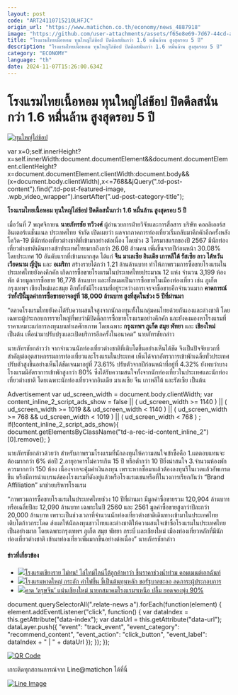 ```yaml
---
layout: post
code: "ART24110715210LHFJC"
origin_url: "https://www.matichon.co.th/economy/news_4887918"
image: "https://github.com/user-attachments/assets/f65e8e69-7d67-44cd-ad9f-2468ecec6c35"
title: "โรงแรมไทยเนื้อหอม ทุนใหญ่ไล่ช้อป ปิดดีลสนั่นกว่า 1.6 หมื่นล้าน สูงสุดรอบ 5 ปี"
description: "โรงแรมไทยเนื้อหอม ทุนใหญ่ไล่ช้อป ปิดดีลสนั่นกว่า 1.6 หมื่นล้าน สูงสุดรอบ 5 ปี"
category: "ECONOMY"
language: "th"
date: 2024-11-07T15:26:00.634Z
---
```


# โรงแรมไทยเนื้อหอม ทุนใหญ่ไล่ช้อป ปิดดีลสนั่นกว่า 1.6 หมื่นล้าน สูงสุดรอบ 5 ปี

[![](https://www.matichon.co.th/wp-content/uploads/2024/11/ทุนใหญ่ไล่ช้อป.jpg "ทุนใหญ่ไล่ช้อป")](https://www.matichon.co.th/wp-content/uploads/2024/11/ทุนใหญ่ไล่ช้อป.jpg)

var x=0;self.innerHeight?x=self.innerWidth:document.documentElement&&document.documentElement.clientHeight?x=document.documentElement.clientWidth:document.body&&(x=document.body.clientWidth),x<=768&&jQuery(".td-post-content").find(".td-post-featured-image, .wpb\_video\_wrapper").insertAfter(".ud-post-category-title");

**โรงแรมไทยเนื้อหอม ทุนใหญ่ไล่ช้อป ปิดดีลสนั่นกว่า 1.6 หมื่นล้าน สูงสุดรอบ 5 ปี**

เมื่อวันที่ 7 พฤศจิกายน **นายภัทรชัย ทวีวงศ์** ผู้อำนวยการฝ่ายวิจัยและการสื่อสาร บริษัท คอลลิเออร์ส อินเตอร์เนชั่นแนล ประเทศไทย จำกัด เปิดเผยว่า ผลจากภาคการท่องเที่ยวเริ่มกลับมาคึกคักอีกครั้งหลังโควิด-19 มีนักท่องเที่ยวต่างชาติที่เข้ามาอย่างต่อเนื่อง โดยช่วง 3 ไตรมาสแรกของปี 2567 มีนักท่องเที่ยวต่างชาติเดินทางเข้าประเทศไทยมากถึงกว่า 26.08 ล้านคน เพิ่มขึ้นจากปีก่อนหน้า 30.08% โดยประเทศ 10 อันดับแรกที่เข้ามามากสุด ได้แก่ **จีน มาเลเซีย อินเดีย เกาหลีใต้ รัสเซีย ลาว ไต้หวัน เวียดนาม ญี่ปุ่น** และ **อเมริกา** สร้างรายได้กว่า 1.21 ล้านล้านบาท ทำให้ภาพรวมการซื้อขายโรงแรมในประเทศไทยยังคงคึกคัก เกิดการซื้อขายโรงแรมในประเทศไทยประมาณ 12 แห่ง จำนวน 3,199 ห้องพัก ด้วยมูลการซื้อขาย 16,778 ล้านบาท และทั้งหมดเป็นการซื้อขายในเมืองท่องเที่ยว เช่น ภูเก็ต กรุงเทพฯ เชียงใหม่และสมุย อีกทั้งยังมีโรงแรมที่อยู่ระหว่างการเจรจาซื้อขายอีกจำนวนมาก **คาดการณ์ว่าทั้งปีนี้มูลค่าการซื้อขายอาจอยู่ที่ 18,000 ล้านบาท สูงที่สุดในช่วง 5 ปีที่ผ่านมา**

“ตลาดโรงแรมไทยยังคงได้รับความสนใจสูงจากนักลงทุนทั้งในกลุ่มคนไทยด้วยกันเองและต่างชาติ โดยเฉพาะผู้ประกอบการรายใหญ่ที่พบว่ามีปิดดีลการซื้อขายโรงแรมอย่างคึกคัก และยังคงมองหาโรงแรมที่ราคาเหมาะแก่การลงทุนบนทำเลศักยภาพ โดยเฉพาะ **กรุงเทพฯ ภูเก็ต สมุย พัทยา** และ **เชียงใหม่** เป็นต้น เพื่อนำมาปรับปรุงและเปิดบริการอีกครั้งในอนาคต” นายภัทรชัยกล่าว

นายภัทรชัยกล่าวว่า จากจำนวนนักท่องเที่ยวต่างชาติที่เติบโตขึ้นอย่างเห็นได้ชัด จึงเป็นปัจจัยบวกที่สำคัญต่ออุตสาหกรรมการท่องเที่ยวและโรงแรมในประเทศ เห็นได้จากอัตราการเข้าพักเฉลี่ยทั่วประเทศปรับตัวสูงขึ้นอย่างเห็นได้ชัดเจนมาอยู่ที่ 73.61% ปรับตัวจากปีก่อนหน้าที่อยู่ที่ 4.32% ยังพบว่าบางโรงแรมมีอัตราการเข้าพักสูงกว่า 80% ซึ่งได้รับความสนใจทั้งจากนักท่องเที่ยวในประเทศและนักท่องเที่ยวต่างชาติ โดยเฉพาะนักท่องเที่ยวจากอินเดีย มาเลเซีย จีน เกาหลีใต้ และรัสเซีย เป็นต้น

Advertisement var ud\_screen\_width = document.body.clientWidth; var content\_inline\_2\_script\_ads\_show = false || ( ud\_screen\_width >= 1140 ) || ( ud\_screen\_width >= 1019 && ud\_screen\_width < 1140 ) || ( ud\_screen\_width >= 768 && ud\_screen\_width < 1019 ) || ( ud\_screen\_width < 768 ) ; if(!content\_inline\_2\_script\_ads\_show){ document.getElementsByClassName("td-a-rec-id-content\_inline\_2")\[0\].remove(); }

นายภัทรชัยกล่าวด้วยว่า สำหรับภาพรวมโรงแรมที่นักลงทุนให้ความสนใจเข้าซื้อคือ 1.ผลตอบแทนจะต้องมากกว่า 6% ต่อปี 2.อายุอาคารไม่ควรเกิน 15 ปี หรือต่ำกว่า 10 ปียิ่งน่าสนใจ 3.จำนวนห้องพักควรมากกว่า 150 ห้อง เนื่องจากจะคุ้มค่าเงินลงทุน เพราะหากซื้อมาแล้วต้องลงทุนรีโนเวตแล้วอัพเกรดขึ้น หรือมีการนำแบรนด์ของโรงแรมที่ดังอยู่แล้วหรือโรงแรมเชนหรือที่ในวงการเรียกกันว่า “Brand Affiliation” มาช่วยบริหารโรงแรม

“ภาพรวมการซื้อขายโรงแรมในประเทศไทยช่วง 10 ปีที่ผ่านมา มีมูลค่าซื้อขายรวม 120,904 ล้านบาท หรือเฉลี่ยปีละ 12,090 ล้านบาท เฉพาะในปี 2560 และ 2561 มูลค่าซื้อขายสูงกว่าปีละกว่า 20,000 ล้านบาท เพราะเป็นช่วงเวลาที่จำนวนนักท่องเที่ยวต่างชาติเดินทางเข้ามาในประเทศไทยเติบโตก้าวกระโดด ส่งผลให้นักลงทุนชาวไทยและต่างชาติให้ความสนใจเข้าซื้อโรงแรมในประเทศไทยเป็นอย่างมาก โดยเฉพาะกรุงเทพฯ ภูเก็ต สมุย พัทยา กระบี่ และเชียงใหม่ เมืองท่องเที่ยวหลักที่มีนักท่องเที่ยวต่างชาติ เข้ามาท่องเที่ยวเพิ่มมากขึ้นอย่างต่อเนื่อง” นายภัทรชัยกล่าว

#### ข่าวที่เกี่ยวข้อง

*   [![](https://www.matichon.co.th/wp-content/uploads/2024/09/โรงแรมเชียงราย.jpg)โรงแรมเชียงราย ไม่ทน! ไล่ไทม์ไลน์โต้ลูกค้าหาว่า ขึ้นราคาช่วงน้ำท่วม คอมเมนต์เอกฉันท์](https://www.matichon.co.th/social/news_4791353)
*   [![](https://www.matichon.co.th/wp-content/uploads/2024/07/54-3.jpg)โรงแรมหาดใหญ่ กระอัก ค่าไฟขึ้น ชี้เป็นต้นทุนหลัก ขอรัฐบาลชะลอ ลดภาระผู้ประกอบการ](https://www.matichon.co.th/economy/news_4679188)
*   [![](https://www.matichon.co.th/wp-content/uploads/2024/02/8767.jpg)คาด ‘ตรุษจีน’ แน่นเชียงใหม่ นายกสมาคมโรงแรมฯเหนือ ปลื้ม ยอดจองพุ่ง 90%](https://www.matichon.co.th/region/news_4407531)

document.querySelectorAll(".relate-news a").forEach(function(element) { element.addEventListener("click", function() { var dataIndex = this.getAttribute("data-index"); var dataUrl = this.getAttribute("data-url"); dataLayer.push({ "event": "track\_event", "event\_category": "recommend\_content", "event\_action": "click\_button", "event\_label": dataIndex + " | " + dataUrl }); }); });

[![QR Code](https://www.matichon.co.th/wp-content/uploads/2023/07/wob1371z.jpg)](https://lin.ee/ht0nDxX)

เกาะติดทุกสถานการณ์จาก Line@matichon ได้ที่นี่

[![Line Image](https://www.matichon.co.th/wp-content/uploads/2023/07/th.png)](https://lin.ee/ht0nDxX)